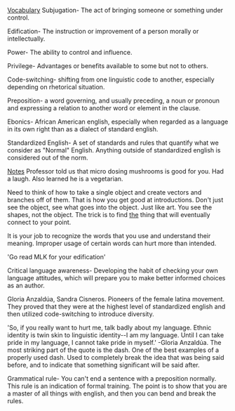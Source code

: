 <u>Vocabulary</u>
Subjugation- The act of bringing someone or something under control.

Edification- The instruction or improvement of a person morally or intellectually. 

Power- The ability to control and influence.

Privilege- Advantages or benefits available to some but not to others.

Code-switching- shifting from one linguistic code to another, especially depending on rhetorical situation.

Preposition- a word governing, and usually preceding, a noun or pronoun and expressing a relation to another word or element in the clause.

Ebonics- African American english, especially when regarded as a language in its own right than as a dialect of standard english.

Standardized English- A set of standards and rules that quantify what we consider as "Normal" English. Anything outside of standardized english is considered out of the norm.

<u>Notes</u>
Professor told us that micro dosing mushrooms is good for you. Had a laugh. Also learned he is a vegetarian. 

Need to think of how to take a single object and create vectors and branches off of them. That is how you get good at introductions. Don't just see the object, see what goes into the object. Just like art. You see the shapes, not the object. The trick is to find <u>the</u> thing that will eventually connect to your point. 

It is your job to recognize the words that you use and understand their meaning. Improper usage of certain words can hurt more than intended.

'Go read MLK for your edification' 

Critical language awareness- Developing the habit of checking your own language attitudes, which will prepare you to make better informed choices as an author.

Gloria Anzaldúa, Sandra Cisneros. Pioneers of the female latina movement. They proved that they were at the highest level of standardized english and then utilized code-switching to introduce diversity. 

'So, if you really want to hurt me, talk badly about my language. Ethnic identity is twin skin to linguistic identity--I am my language. Until I can take pride in my language, I cannot take pride in myself.' -Gloria Anzaldúa. The most striking part of the quote is the dash. One of the best examples of a properly used dash. Used to completely break the idea that was being said before, and to indicate that something significant will be said after.

Grammatical rule- You can't end a sentence with a preposition normally. This rule is an indication of formal training. The point is to show that you are a master of all things with english, and then you can bend and break the rules.

